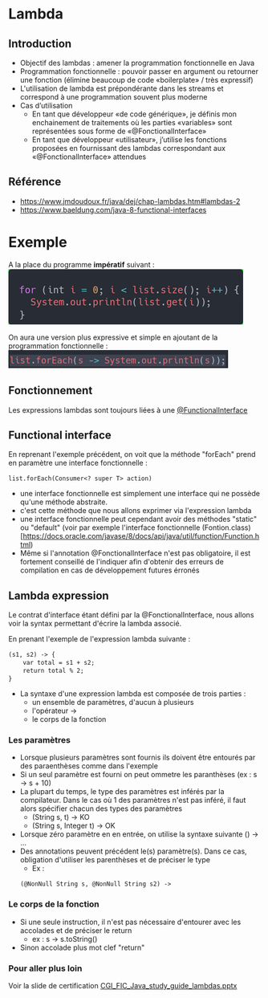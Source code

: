 # Lambda

## Introduction
- Objectif des lambdas : amener la programmation fonctionnelle en Java
- Programmation fonctionnelle : pouvoir passer en argument ou retourner une fonction (élimine beaucoup de code «boilerplate» / très expressif)
- L'utilisation de lambda est prépondérante dans les streams et correspond à une programmation souvent plus moderne
- Cas d’utilisation
  - En tant que développeur «de code générique», je définis mon enchainement de traitements où les parties «variables» sont représentées sous forme de «@FonctionalInterface»
  - En tant que développeur «utilisateur», j’utilise les fonctions proposées en fournissant des lambdas correspondant aux «@FonctionalInterface» attendues

## Référence
- https://www.jmdoudoux.fr/java/dej/chap-lambdas.htm#lambdas-2
- https://www.baeldung.com/java-8-functional-interfaces

# Exemple
A la place du programme **impératif** suivant :
![img.png](img.png)

On aura une version plus expressive et simple en ajoutant de la programmation fonctionnelle : 
![img_2.png](img_2.png)

## Fonctionnement
Les expressions lambdas sont toujours liées à une [@FunctionalInterface](https://www.baeldung.com/java-8-functional-interfaces)

## Functional interface
En reprenant l'exemple précédent, on voit que la méthode "forEach" prend en paramètre une interface fonctionnelle : 
```text
list.forEach(Consumer<? super T> action)
```
- une interface fonctionnelle est simplement une interface qui ne possède qu'une méthode abstraite.
- c'est cette méthode que nous allons exprimer via l'expression lambda
- une interface fonctionnelle peut cependant avoir des méthodes "static" ou "default" (voir par exemple l'interface fonctionnelle (Fontion.class)[https://docs.oracle.com/javase/8/docs/api/java/util/function/Function.html)
- Même si l'annotation @FonctionalInterface n'est pas obligatoire, il est fortement conseillé de l'indiquer afin d'obtenir des erreurs de compilation en cas de développement futures érronés

## Lambda expression
Le contrat d'interface étant défini par la @FonctionalInterface, nous allons voir la syntax permettant d'écrire la lambda associé.

En prenant l'exemple de l'expression lambda suivante : 
```text 
(s1, s2) -> { 
    var total = s1 + s2;
    return total % 2;
} 
```
- La syntaxe d'une expression lambda est composée de trois parties :
  - un ensemble de paramètres, d'aucun à plusieurs
  - l'opérateur ->
  - le corps de la fonction

### Les paramètres
- Lorsque plusieurs paramètres sont fournis ils doivent être entourés par des paraenthèses comme dans l'exemple
- Si un seul paramètre est fourni on peut ommetre les paranthèses (ex : s -> s + 10)
- La plupart du temps, le type des paramètres est inférés par la compilateur. Dans le cas où 1 des paramètres n'est pas inféré, il faut alors spécifier chacun des types des paramètres
  - (String s, t) -> KO
  - (String s, Integer t) -> OK
- Lorsque zéro paramètre en en entrée, on utilise la syntaxe suivante () -> ...
- Des annotations peuvent précédent le(s) paramètre(s). Dans ce cas, obligation d'utiliser les parenthèses et de préciser le type
  - Ex : 
  ```text
  (@NonNull String s, @NonNull String s2) -> 
  ```

### Le corps de la fonction
- Si une seule instruction, il n'est pas nécessaire d'entourer avec les accolades et de préciser le return
  - ex : s -> s.toString()
- Sinon accolade plus mot clef "return"

### Pour aller plus loin
Voir la slide de certification [CGI_FIC_Java_study_guide_lambdas.pptx](../../resources/CGI_FIC_Java_study_guide_lambdas.pptx)